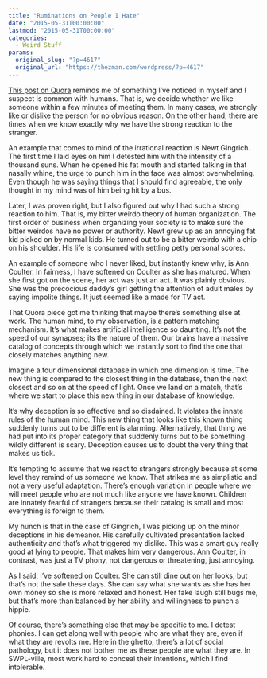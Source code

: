 ```yaml
---
title: "Ruminations on People I Hate"
date: "2015-05-31T00:00:00"
lastmod: "2015-05-31T00:00:00"
categories:
  - Weird Stuff
params:
  original_slug: "?p=4617"
  original_url: "https://thezman.com/wordpress/?p=4617"
---
```


<a
href="http://www.quora.com/Why-is-it-that-we-hate-some-people-irrationally-even-when-they-have-done-nothing-bad-to-us"
rel="noopener" target="_blank">This post on Quora</a> reminds me of
something I’ve noticed in myself and I suspect is common with humans.
That is, we decide whether we like someone within a few minutes of
meeting them. In many cases, we strongly like or dislike the person for
no obvious reason. On the other hand, there are times when we know
exactly why we have the strong reaction to the stranger.

An example that comes to mind of the irrational reaction is Newt
Gingrich. The first time I laid eyes on him I detested him with the
intensity of a thousand suns. When he opened his fat mouth and started
talking in that nasally whine, the urge to punch him in the face was
almost overwhelming. Even though he was saying things that I should find
agreeable, the only thought in my mind was of him being hit by a bus.

Later, I was proven right, but I also figured out why I had such a
strong reaction to him. That is, my bitter weirdo theory of human
organization. The first order of business when organizing your society
is to make sure the bitter weirdos have no power or authority. Newt grew
up as an annoying fat kid picked on by normal kids. He turned out to be
a bitter weirdo with a chip on his shoulder. His life is consumed with
settling petty personal scores.

An example of someone who I never liked, but instantly knew why, is Ann
Coulter. In fairness, I have softened on Coulter as she has matured.
When she first got on the scene, her act was just an act. It was plainly
obvious. She was the precocious daddy’s girl getting the attention of
adult males by saying impolite things. It just seemed like a made for TV
act.

That Quora piece got me thinking that maybe there’s something else at
work. The human mind, to my observation, is a pattern matching
mechanism. It’s what makes artificial intelligence so daunting. It’s not
the speed of our synapses; its the nature of them. Our brains have a
massive catalog of concepts through which we instantly sort to find the
one that closely matches anything new.

Imagine a four dimensional database in which one dimension is time. The
new thing is compared to the closest thing in the database, then the
next closest and so on at the speed of light. Once we land on a match,
that’s where we start to place this new thing in our database of
knowledge.

It’s why deception is so effective and so disdained. It violates the
innate rules of the human mind. This new thing that looks like this
known thing suddenly turns out to be different is alarming.
Alternatively, that thing we had put into its proper category that
suddenly turns out to be something wildly different is scary. Deception
causes us to doubt the very thing that makes us tick.

It’s tempting to assume that we react to strangers strongly because at
some level they remind of us someone we know. That strikes me as
simplistic and not a very useful adaptation. There’s enough variation in
people where we will meet people who are not much like anyone we have
known. Children are innately fearful of strangers because their catalog
is small and most everything is foreign to them.

My hunch is that in the case of Gingrich, I was picking up on the minor
deceptions in his demeanor. His carefully cultivated presentation lacked
authenticity and that’s what triggered my dislike. This was a smart guy
really good at lying to people. That makes him very dangerous. Ann
Coulter, in contrast, was just a TV phony, not dangerous or threatening,
just annoying.

As I said, I’ve softened on Coulter. She can still dine out on her
looks, but that’s not the sale these days. She can say what she wants as
she has her own money so she is more relaxed and honest. Her fake laugh
still bugs me, but that’s more than balanced by her ability and
willingness to punch a hippie.

Of course, there’s something else that may be specific to me. I detest
phonies. I can get along well with people who are what they are, even if
what they are revolts me. Here in the ghetto, there’s a lot of social
pathology, but it does not bother me as these people are what they are.
In SWPL-ville, most work hard to conceal their intentions, which I find
intolerable.

 
